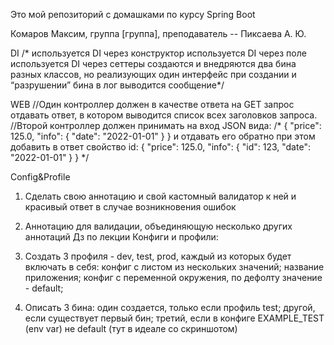 Это мой репозиторий с домашками по курсу Spring Boot 

Комаров Максим, группа [группа], преподаватель -- Пиксаева А. Ю.

DI
/*	используется DI через конструктор
используется DI через поле
используется DI через сеттеры
создаются и внедряются два бина разных классов, но реализующих один интерфейс
при создании и “разрушении” бина в лог выводится сообщение*/

WEB
//Один контроллер должен в качестве ответа на GET запрос отдавать ответ, в котором выводится список всех заголовков запроса.
//Второй контроллер должен принимать на вход JSON вида:
/*
{
"price": 125.0,
"info": {
"date": "2022-01-01"
}
}
и отдавать его обратно при этом добавить в ответ свойство id:
{
"price": 125.0,
"info": {
"id": 123,
"date": "2022-01-01"
}
}
*/

Config&Profile
1) Сделать свою аннотацию и свой кастомный валидатор к ней и красивый ответ в случае возникновения ошибок
2) Аннотацию для валидации, объединяющую несколько других аннотаций
   Дз по лекции Конфиги и профили:

1) Создать 3 профиля - dev, test, prod, каждый из которых будет включать в себя:
   конфиг с листом из нескольких значений;
   название приложения;
   конфиг с переменной окружения, по дефолту значение - default;

2) Описать  3 бина:
   один создается, только если профиль test;
   другой, если существует первый бин;
   третий, если в конфиге EXAMPLE_TEST (env var) не default (тут в идеале со скриншотом)